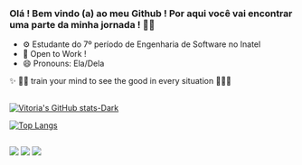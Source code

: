 ### Olá ! Bem vindo (a) ao meu Github ! Por aqui você vai encontrar uma parte da minha jornada ! ✌🏻


- ⚙️ Estudante do 7º período de Engenharia de Software no Inatel 
- 👯 Open to Work ! 
- 😄 Pronouns: Ela/Dela 

 ✨ 🤟🏻 train your mind to see the good in every situation 🤟🏻✨
 
 ##

[![Vitoria's GitHub stats-Dark](https://github-readme-stats.vercel.app/api?username=vivixsdutra&show_icons=true&theme=cobalt#gh-dark-mode-only)](https://github.com/vivixsdutra/github-readme-stats#gh-dark-mode-only)

[![Top Langs](https://github-readme-stats.vercel.app/api/top-langs/?username=vivixsdutra&layout=compact&theme=cobalt)](https://github.com/vivixsdutra/github-readme-stats)

##

  <a href = "mailto:vitoria.dutra@ges.inatel.br"><img src="https://img.shields.io/badge/Microsoft_Outlook-0078D4?style=for-the-badge&logo=microsoft-outlook&logoColor=white" target="_blank"></a>
  <a href = "mailto:moraesvitoria001@gmail.com"><img src="https://img.shields.io/badge/-Gmail-%23333?style=for-the-badge&logo=gmail&logoColor=red" target="_blank"></a>
  <a href="https://www.linkedin.com/in/vit%C3%B3ria-de-moraes-dutra-7a9792198/" target="_blank"><img src="https://img.shields.io/badge/-LinkedIn-%230077B5?style=for-the-badge&logo=linkedin&logoColor=white" target="_blank"></a> 
  
 ##

